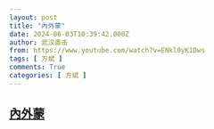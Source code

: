 ```yaml
---
layout: post
title: "內外蒙"
date: 2024-06-03T10:39:42.000Z
author: 武汉直击
from: https://www.youtube.com/watch?v=ENkl0yK1Dws
tags: [ 方斌 ]
comments: True
categories: [ 方斌 ]
---
```

<!--1717411182000-->
[內外蒙](https://www.youtube.com/watch?v=ENkl0yK1Dws)
------

<div>

</div>
